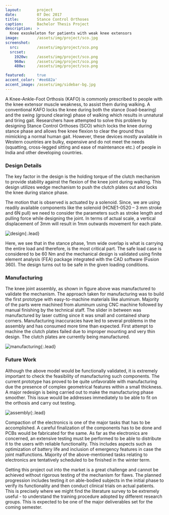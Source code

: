 ```yaml
---
layout:       project
date:         07 Dec 2017
title:        Stance Control Orthoses
caption:      Bachelor Thesis Project
description:  >
  Knee exoskeleton for patients with weak knee extensors
image:        /assets/img/project/sco.jpg
screenshot:
  src:        /assets/img/project/sco.png
  srcset:
    1920w:    /assets/img/project/sco.png
    960w:     /assets/img/project/sco.png
    480w:     /assets/img/project/sco.png

featured:     true
accent_color: '#ee682a'
accent_image: /assets/img/sidebar-bg.jpg
---
```

A Knee-Ankle-Foot Orthosis (KAFO) is commonly prescribed to people with the knee extensor muscle weakness, to assist them during walking. A conventional KAFO locks the knee during both the stance (load-bearing) and the swing (ground clearing) phase of walking which results in unnatural and tiring gait. Researchers have attempted to solve this problem by designing Stance Control Orthoses (SCO) which locks the knee during stance phase and allows free knee flexion to clear the ground thus mimicking a normal human gait. However, these devices mostly available in Western countries are bulky, expensive and do not meet the needs (squatting, cross-legged sitting and ease of maintenance etc.) of people in India and other developing countries.

### Design Details

The key factor in the design is the holding torque of the clutch mechanism to provide stability against the flexion of the knee joint during walking. This design utilizes wedge mechanism to push the clutch plates out and locks the knee during stance phase.

The motion that is observed is actuated by a solenoid. Since, we are using readily available components like the solenoid (HCNE1-0520 – 3 mm stroke and 6N pull) we need to consider the parameters such as stroke length and pulling force while designing the joint. In terms of actual scale, a vertical displacement of 3mm will result in 1mm outwards movement for each plate.

![design](ani.gif){:.lead}

Here, we see that in the stance phase, 1mm wide overlap is what is carrying the entire load and therefore, is the most critical part. The safe load case is considered to be 60 Nm and the mechanical design is validated using finite element analysis (FEA) package integrated with the CAD software (Fusion 360). The design turns out to be safe in the given loading conditions.

### Manufacturing

The knee joint assembly, as shown in figure above was manufactured to validate the mechanism. The approach taken for manufacturing was to build the first prototype with easy-to-machine materials like aluminum. Majority of the parts were machined from aluminum using CNC machine followed by manual finishing by the technical staff. The slider in between was manufactured by laser cutting since it was small and contained sharp corners. Manufacturing inaccuracies have led to several problems in the assembly and has consumed more time than expected. First attempt to machine the clutch plates failed due to improper mounting and very thin design. The clutch plates are currently being manufactured.

![manufacturing](man.png){:.lead}

### Future Work

Although the above model would be functionally validated, it is extremely important to check the feasibility of manufacturing such components. The current prototype has proved to be quite unfavorable with manufacturing due the presence of complex geometrical features within a small thickness. A major redesign is being carried out to make the manufacturing phase smoother. This issue would be addresses immediately to be able to fit on the orthosis and carry out testing.

![assembly](ass.jpg){:.lead}

Compaction of the electronics is one of the major tasks that has to be accomplished. A careful finalization of the components has to be done and PCBs would be fabricated for the same. As far as the electronics are concerned, an extensive testing must be performed to be able to distribute it to the users with reliable functionality. This includes aspects such as optimization of battery life and inclusion of emergency features in case the joint malfunctions. Majority of the above-mentioned tasks relating to electronics are tentatively scheduled to be finished in the winter term.

Getting this project out into the market is a great challenge and cannot be achieved without rigorous testing of the mechanism for flaws. The planned progression includes testing it on able-bodied subjects in the initial phase to verify its functionality and then conduct clinical trials on actual patients. This is precisely where we might find the literature survey to be extremely useful - to understand the training procedure adopted by different research groups. This is expected to be one of the major deliverables set for the coming semester.
